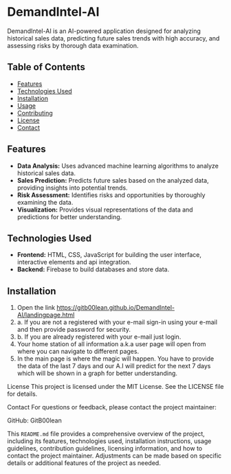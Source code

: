 # DemandIntel-AI

DemandIntel-AI is an AI-powered application designed for analyzing historical sales data, predicting future sales trends with high accuracy, and assessing risks by thorough data examination.

## Table of Contents

- [Features](#features)
- [Technologies Used](#technologies-used)
- [Installation](#installation)
- [Usage](#usage)
- [Contributing](#contributing)
- [License](#license)
- [Contact](#contact)

## Features

- **Data Analysis:** Uses advanced machine learning algorithms to analyze historical sales data.
- **Sales Prediction:** Predicts future sales based on the analyzed data, providing insights into potential trends.
- **Risk Assessment:** Identifies risks and opportunities by thoroughly examining the data.
- **Visualization:** Provides visual representations of the data and predictions for better understanding.

## Technologies Used

- **Frontend:** HTML, CSS, JavaScript for building the user interface, interactive elements and api integration.
- **Backend:**  Firebase to build databases and store data.

## Installation

1. Open the link https://gitb00lean.github.io/DemandIntel-AI/landingpage.html
2. a. If you are not a registered with your e-mail sign-in using your e-mail and then provide password for security.
2. b. If you are already registered with your e-mail just login.
3. Your home station of all information a.k.a user page will open from where you can navigate to different pages.
4. In the main page is where the magic will happen. You have to provide the data of the last 7 days and our A.I will predict for the next 7 days which will be shown in a graph for better understanding.

License
This project is licensed under the MIT License. See the LICENSE file for details.

Contact
For questions or feedback, please contact the project maintainer:

GitHub: GitB00lean

This `README.md` file provides a comprehensive overview of the project, including its features, technologies used, installation instructions, usage guidelines, contribution guidelines, licensing information, and how to contact the project maintainer. Adjustments can be made based on specific details or additional features of the project as needed.





